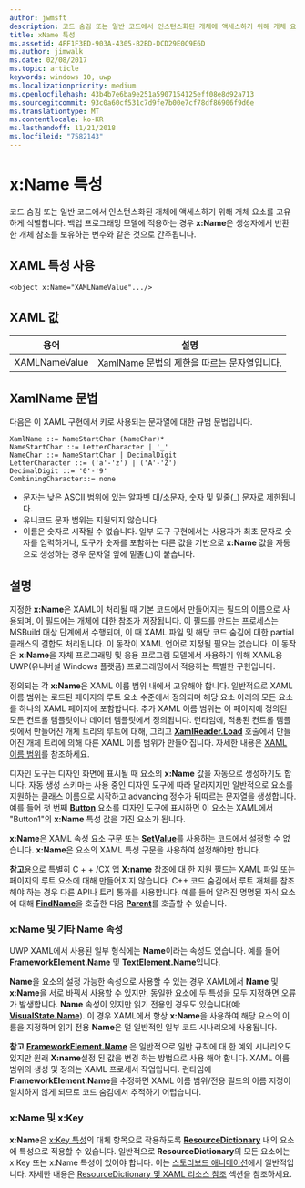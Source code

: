 ```yaml
---
author: jwmsft
description: 코드 숨김 또는 일반 코드에서 인스턴스화된 개체에 액세스하기 위해 개체 요소를 고유하게 식별합니다.
title: xName 특성
ms.assetid: 4FF1F3ED-903A-4305-B2BD-DCD29E0C9E6D
ms.author: jimwalk
ms.date: 02/08/2017
ms.topic: article
keywords: windows 10, uwp
ms.localizationpriority: medium
ms.openlocfilehash: 43b4b7e6ba9e251a5907154125eff08e8d92a713
ms.sourcegitcommit: 93c0a60cf531c7d9fe7b00e7cf78df86906f9d6e
ms.translationtype: MT
ms.contentlocale: ko-KR
ms.lasthandoff: 11/21/2018
ms.locfileid: "7582143"
---
```

# <a name="xname-attribute"></a>x:Name 특성


코드 숨김 또는 일반 코드에서 인스턴스화된 개체에 액세스하기 위해 개체 요소를 고유하게 식별합니다. 백업 프로그래밍 모델에 적용하는 경우 **x:Name**은 생성자에서 반환한 개체 참조를 보유하는 변수와 같은 것으로 간주됩니다.

## <a name="xaml-attribute-usage"></a>XAML 특성 사용

``` syntax
<object x:Name="XAMLNameValue".../>
```

## <a name="xaml-values"></a>XAML 값

| 용어 | 설명 |
|------|-------------|
| XAMLNameValue | XamlName 문법의 제한을 따르는 문자열입니다. |

##  <a name="xamlname-grammar"></a>XamlName 문법

다음은 이 XAML 구현에서 키로 사용되는 문자열에 대한 규범 문법입니다.

``` syntax
XamlName ::= NameStartChar (NameChar)*
NameStartChar ::= LetterCharacter | '_'
NameChar ::= NameStartChar | DecimalDigit
LetterCharacter ::= ('a'-'z') | ('A'-'Z')
DecimalDigit ::= '0'-'9'
CombiningCharacter::= none
```

-   문자는 낮은 ASCII 범위에 있는 알파벳 대/소문자, 숫자 및 밑줄(\_) 문자로 제한됩니다.
-   유니코드 문자 범위는 지원되지 않습니다.
-   이름은 숫자로 시작될 수 없습니다. 일부 도구 구현에서는 사용자가 최초 문자로 숫자를 입력하거나, 도구가 숫자를 포함하는 다른 값을 기반으로 **x:Name** 값을 자동으로 생성하는 경우 문자열 앞에 밑줄(\_)이 붙습니다.

## <a name="remarks"></a>설명

지정한 **x:Name**은 XAML이 처리될 때 기본 코드에서 만들어지는 필드의 이름으로 사용되며, 이 필드에는 개체에 대한 참조가 저장됩니다. 이 필드를 만드는 프로세스는 MSBuild 대상 단계에서 수행되며, 이 때 XAML 파일 및 해당 코드 숨김에 대한 partial 클래스의 결합도 처리됩니다. 이 동작이 XAML 언어로 지정될 필요는 없습니다. 이 동작은 **x:Name**을 자체 프로그래밍 및 응용 프로그램 모델에서 사용하기 위해 XAML용 UWP(유니버설 Windows 플랫폼) 프로그래밍에서 적용하는 특별한 구현입니다.

정의되는 각 **x:Name**은 XAML 이름 범위 내에서 고유해야 합니다. 일반적으로 XAML 이름 범위는 로드된 페이지의 루트 요소 수준에서 정의되며 해당 요소 아래의 모든 요소를 하나의 XAML 페이지에 포함합니다. 추가 XAML 이름 범위는 이 페이지에 정의된 모든 컨트롤 템플릿이나 데이터 템플릿에서 정의됩니다. 런타임에, 적용된 컨트롤 템플릿에서 만들어진 개체 트리의 루트에 대해, 그리고 [**XamlReader.Load**](https://msdn.microsoft.com/library/windows/apps/br228048) 호출에서 만들어진 개체 트리에 의해 다른 XAML 이름 범위가 만들어집니다. 자세한 내용은 [XAML 이름 범위](xaml-namescopes.md)를 참조하세요.

디자인 도구는 디자인 화면에 표시될 때 요소의 **x:Name** 값을 자동으로 생성하기도 합니다. 자동 생성 스키마는 사용 중인 디자인 도구에 따라 달라지지만 일반적으로 요소를 지원하는 클래스 이름으로 시작하고 advancing 정수가 뒤따르는 문자열을 생성합니다. 예를 들어 첫 번째 [**Button**](https://msdn.microsoft.com/library/windows/apps/br209265) 요소를 디자인 도구에 표시하면 이 요소는 XAML에서 "Button1"의 **x:Name** 특성 값을 가진 요소가 됩니다.

**x:Name**은 XAML 속성 요소 구문 또는 [**SetValue**](https://msdn.microsoft.com/library/windows/apps/br242361)를 사용하는 코드에서 설정할 수 없습니다. **x:Name**은 요소의 XAML 특성 구문을 사용하여 설정해야만 합니다.

**참고**용으로 특별히 C + + /CX 앱 **X:name** 참조에 대 한 지원 필드는 XAML 파일 또는 페이지의 루트 요소에 대해 만들어지지 않습니다. C++ 코드 숨김에서 루트 개체를 참조해야 하는 경우 다른 API나 트리 통과를 사용합니다. 예를 들어 알려진 명명된 자식 요소에 대해 [**FindName**](https://msdn.microsoft.com/library/windows/apps/br208715)을 호출한 다음 [**Parent**](https://msdn.microsoft.com/library/windows/apps/br208739)를 호출할 수 있습니다.

### <a name="xname-and-other-name-properties"></a>x:Name 및 기타 Name 속성

UWP XAML에서 사용된 일부 형식에는 **Name**이라는 속성도 있습니다. 예를 들어 [**FrameworkElement.Name**](https://msdn.microsoft.com/library/windows/apps/br208735) 및 [**TextElement.Name**](https://msdn.microsoft.com/library/windows/apps/hh702125)입니다.

**Name**을 요소의 설정 가능한 속성으로 사용할 수 있는 경우 XAML에서 **Name** 및 **x:Name**을 서로 바꿔서 사용할 수 있지만, 동일한 요소에 두 특성을 모두 지정하면 오류가 발생합니다. **Name** 속성이 있지만 읽기 전용인 경우도 있습니다(예: [**VisualState.Name**](https://msdn.microsoft.com/library/windows/apps/br209031)). 이 경우 XAML에서 항상 **x:Name**을 사용하여 해당 요소의 이름을 지정하며 읽기 전용 **Name**은 덜 일반적인 일부 코드 시나리오에 사용됩니다.

**참고** [**FrameworkElement.Name**](https://msdn.microsoft.com/library/windows/apps/br208735) 은 일반적으로 일반 규칙에 대 한 예외 시나리오도 있지만 원래 **X:name**설정 된 값을 변경 하는 방법으로 사용 해야 합니다. XAML 이름 범위의 생성 및 정의는 XAML 프로세서 작업입니다. 런타임에 **FrameworkElement.Name**을 수정하면 XAML 이름 범위/전용 필드의 이름 지정이 일치하지 않게 되므로 코드 숨김에서 추적하기 어렵습니다.

### <a name="xname-and-xkey"></a>x:Name 및 x:Key

**x:Name**은 [x:Key 특성](x-key-attribute.md)의 대체 항목으로 작용하도록 [**ResourceDictionary**](https://msdn.microsoft.com/library/windows/apps/br208794) 내의 요소에 특성으로 적용할 수 있습니다. 일반적으로 **ResourceDictionary**의 모든 요소에는 x:Key 또는 x:Name 특성이 있어야 합니다. 이는 [스토리보드 애니메이션](https://msdn.microsoft.com/library/windows/apps/mt187354)에서 일반적입니다. 자세한 내용은 [ResourceDictionary 및 XAML 리소스 참조](https://msdn.microsoft.com/library/windows/apps/mt187273) 섹션을 참조하세요.

